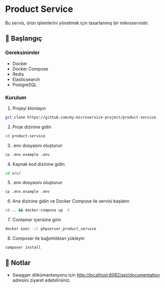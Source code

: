 # Product Service

Bu servis, ürün işlemlerini yönetmek için tasarlanmış bir mikroservistir.

## 🚀 Başlangıç

### Gereksinimler

- Docker
- Docker Compose
- Redis
- Elasticsearch
- PostgreSQL

### Kurulum

1. Projeyi klonlayın
```bash
git clone https://github.com/my-microservice-project/product-service
```

2. Proje dizinine gidin
```bash
cd product-service
```

3. .env dosyasını oluşturun
```bash
cp .env.example .env
```

4. Kaynak kod dizinine gidin
```bash
cd src/
```

5. .env dosyasını oluşturun
```bash
cp .env.example .env
```

6. Ana dizinine gidin ve Docker Compose ile servisi başlatın
```bash
cd .. && docker-compose up -d
```

7. Container içerisine girin
```bash
docker exec -it phpserver_product_service
```
8. Composer ile bağımlılıkları yükleyin
```bash
composer install
```

## 📝 Notlar

- Swagger dökümantasyonu için [http://localhost:8082/api/documentation](http://localhost:8082/api/documentation) adresini ziyaret edebilirsiniz.
